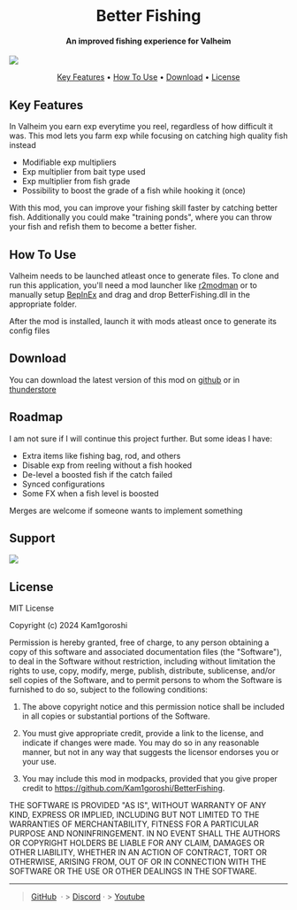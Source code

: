 

<h1 align="center">
  <br>
  <br>
  Better Fishing
  <br>
</h1>

<h4 align="center">An improved fishing experience for Valheim</h4>
<img src=https://i.imgur.com/I2ErpLp.png>
<p align="center">
  <a href="https://badge.fury.io/js/electron-markdownify">

<p align="center">
  <a href="#key-features">Key Features</a> •
  <a href="#how-to-use">How To Use</a> •
  <a href="#download">Download</a> •
  <a href="#license">License</a>
</p>

## Key Features

In Valheim you earn exp everytime you reel, regardless of how difficult it was.
This mod lets you farm exp while focusing on catching high quality fish instead

 
* Modifiable exp multipliers
* Exp multiplier from bait type used
* Exp multiplier from fish grade
* Possibility to boost the grade of a fish while hooking it (once)

With this mod, you can improve your fishing skill faster by catching better fish. Additionally you could make "training ponds", where you can throw your fish and refish them to become a better fisher.
## How To Use

Valheim needs to be launched atleast once to generate files. To clone and run this application, you'll need a mod launcher like [r2modman](https://r2modman.com/download/) or to manually setup [BepInEx](https://docs.bepinex.dev/articles/user_guide/installation/index.html) and drag and drop BetterFishing.dll in the appropriate folder. 

After the mod is installed, launch it with mods atleast once to generate its config files


## Download

You can download the latest version of this mod on [github](https://github.com/Kam1goroshi/BetterFishing/releases) or in [thunderstore](https://thunderstore.io/c/valheim/p/Kam1goroshi/BetterFishing/)


## Roadmap
I am not sure if I will continue this project further. But some ideas I have:
- Extra items like fishing bag, rod, and others
- Disable exp from reeling without a fish hooked
- De-level a boosted fish if the catch failed
- Synced configurations
- Some FX when a fish level is boosted

Merges are welcome if someone wants to implement something

## Support

<a href="https://www.buymeacoffee.com/kam1goroshi_"><img src="https://img.buymeacoffee.com/button-api/?text=Buy me a coffee&emoji=&slug=kam1goroshi_&button_colour=b3906f&font_colour=000000&font_family=Cookie&outline_colour=000000&coffee_colour=FFDD00" /></a>

## License

MIT License

Copyright (c) 2024 Kam1goroshi

Permission is hereby granted, free of charge, to any person obtaining a copy of this software and associated documentation files (the "Software"), to deal in the Software without restriction, including without limitation the rights to use, copy, modify, merge, publish, distribute, sublicense, and/or sell copies of the Software, and to permit persons to whom the Software is furnished to do so, subject to the following conditions:

1. The above copyright notice and this permission notice shall be included in all copies or substantial portions of the Software.

2. You must give appropriate credit, provide a link to the license, and indicate if changes were made. You may do so in any reasonable manner, but not in any way that suggests the licensor endorses you or your use.

3. You may include this mod in modpacks, provided that you give proper credit to https://github.com/Kam1goroshi/BetterFishing.

THE SOFTWARE IS PROVIDED "AS IS", WITHOUT WARRANTY OF ANY KIND, EXPRESS OR IMPLIED, INCLUDING BUT NOT LIMITED TO THE WARRANTIES OF MERCHANTABILITY, FITNESS FOR A PARTICULAR PURPOSE AND NONINFRINGEMENT. IN NO EVENT SHALL THE AUTHORS OR COPYRIGHT HOLDERS BE LIABLE FOR ANY CLAIM, DAMAGES OR OTHER LIABILITY, WHETHER IN AN ACTION OF CONTRACT, TORT OR OTHERWISE, ARISING FROM, OUT OF OR IN CONNECTION WITH THE SOFTWARE OR THE USE OR OTHER DEALINGS IN THE SOFTWARE.

---

> [GitHub](https://github.com/amitmerchant1990) &nbsp;&middot;&nbsp;> [Discord](https://discordapp.com/users/455756322655174659)&nbsp;&middot;&nbsp;> [Youtube](https://www.youtube.com/@Kam1goroshi)
